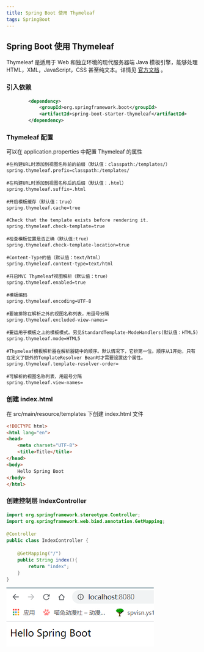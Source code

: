 ```yaml
---
title: Spring Boot 使用 Thymeleaf 
tags: SpringBoot
---
```


## Spring Boot 使用 Thymeleaf

Thymeleaf 是适用于 Web 和独立环境的现代服务器端 Java 模板引擎，能够处理 HTML，XML，JavaScript，CSS
甚至纯文本。详情见 [官方文档](https://www.thymeleaf.org/doc/tutorials/3.0/usingthymeleaf.html#introducing-thymeleaf) 。



### 引入依赖

```xml
        <dependency>
            <groupId>org.springframework.boot</groupId>
            <artifactId>spring-boot-starter-thymeleaf</artifactId>
        </dependency>
```



### Thymeleaf 配置

可以在 application.properties 中配置 Thymeleaf 的属性

```properties
#在构建URL时添加到视图名称前的前缀（默认值：classpath:/templates/）
spring.thymeleaf.prefix=classpath:/templates/

#在构建URL时添加到视图名称后的后缀（默认值：.html）
spring.thymeleaf.suffix=.html

#开启模板缓存（默认值：true）
spring.thymeleaf.cache=true 

#Check that the template exists before rendering it.
spring.thymeleaf.check-template=true 

#检查模板位置是否正确（默认值:true）
spring.thymeleaf.check-template-location=true

#Content-Type的值（默认值：text/html）
spring.thymeleaf.content-type=text/html

#开启MVC Thymeleaf视图解析（默认值：true）
spring.thymeleaf.enabled=true

#模板编码
spring.thymeleaf.encoding=UTF-8

#要被排除在解析之外的视图名称列表，用逗号分隔
spring.thymeleaf.excluded-view-names=

#要运用于模板之上的模板模式。另见StandardTemplate-ModeHandlers(默认值：HTML5)
spring.thymeleaf.mode=HTML5

#Thymeleaf模板解析器在解析器链中的顺序。默认情况下，它排第一位。顺序从1开始，只有在定义了额外的TemplateResolver Bean时才需要设置这个属性。
spring.thymeleaf.template-resolver-order=

#可解析的视图名称列表，用逗号分隔
spring.thymeleaf.view-names=
```



### 创建 index.html

在 src/main/resource/templates 下创建 index.html 文件

```html
<!DOCTYPE html>
<html lang="en">
<head>
    <meta charset="UTF-8">
    <title>Title</title>
</head>
<body>
    Hello Spring Boot
</body>
</html>
```



### 创建控制层 IndexController

```java
import org.springframework.stereotype.Controller;
import org.springframework.web.bind.annotation.GetMapping;

@Controller
public class IndexController {

    @GetMapping("/")
    public String index(){
        return "index";
    }
}

```

![image-20210127010918209](https://raw.githubusercontent.com/spviancc/spviancc.github.io/master/assets/image-20210127010918209.png)